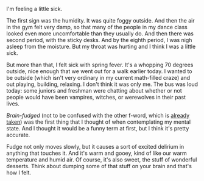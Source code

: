 I'm feeling a little sick.

The first sign was the humidity. It was quite foggy outside. And then the air in the gym felt very damp, so that many of the people in my dance class looked even more uncomfortable than they usually do. And then there was second period, with the sticky desks. And by the eighth period, I was nigh asleep from the moisture. But my throat was hurting and I think I was a little sick.

But more than that, I felt sick with spring fever. It's a whopping 70 degrees outside, nice enough that we went out for a walk earlier today. I wanted to be outside (which isn't very ordinary in my current math-filled craze) and out playing, building, relaxing. I don't think it was only me. The bus was loud today: some juniors and freshman were chatting about whether or not people would have been vampires, witches, or werewolves in their past lives.

*Brain-fudged* (not to be confused with the other f-word, which is [already taken][1]) was the first thing that I thought of when contemplating my mental state. And I thought it would be a funny term at first, but I think it's pretty accurate.

Fudge not only moves slowly, but it causes a sort of excited delirium in anything that touches it. And it's warm and gooey, kind of like our warm temperature and humid air. Of course, it's also sweet, the stuff of wonderful desserts. Think about dumping some of that stuff on your brain and that's how I felt.

[1]: https://en.wikipedia.org/wiki/Brainfuck